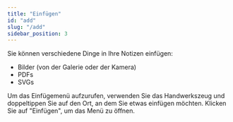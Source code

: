 ```yaml
---
title: "Einfügen"
id: "add"
slug: "/add"
sidebar_position: 3
---
```


Sie können verschiedene Dinge in Ihre Notizen einfügen:

* Bilder (von der Galerie oder der Kamera)
* PDFs
* SVGs

Um das Einfügemenü aufzurufen, verwenden Sie das Handwerkszeug und doppeltippen Sie auf den Ort, an dem Sie etwas einfügen möchten. Klicken Sie auf "Einfügen", um das Menü zu öffnen.

